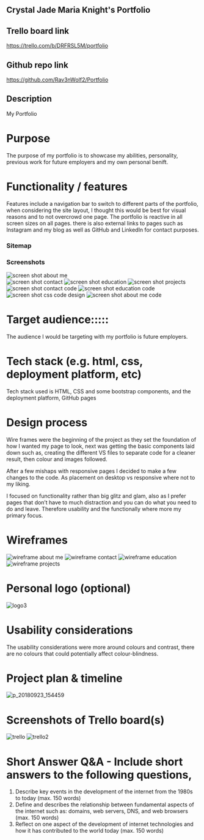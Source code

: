 ## Crystal Jade Maria Knight's Portfolio 

<!-- # Link to portfolio -->


## Trello board link 

https://trello.com/b/DRFRSL5M/portfolio

## Github repo link 
https://github.com/Rav3nWolf2/Portfolio



## Description
My Portfolio



# Purpose
The purpose of my portfolio is to showcase my abilities, personality, previous work for future employers and my own personal benift. 



# Functionality / features
Features include a navigation bar to switch to different parts of the portfolio, when considering the site layout, I thought this would be best for visual reasons and to not overcrowd one page.
The portfolio is reactive in all screen sizes on all pages. 
there is also external links to pages such as Instagram and my blog as well as GitHub and LinkedIn for contact purposes.





### Sitemap




### Screenshots
![screen shot about me](https://user-images.githubusercontent.com/42673737/45924262-39e5b380-bf3f-11e8-91c4-3b31307d7ce1.PNG)   
![screen shot contact](https://user-images.githubusercontent.com/42673737/45924265-5eda2680-bf3f-11e8-8675-b44992192315.PNG)
![screen shot education](https://user-images.githubusercontent.com/42673737/45924270-7d402200-bf3f-11e8-8e15-e1c9fbd05dca.PNG)
![screen shot projects](https://user-images.githubusercontent.com/42673737/45924272-86c98a00-bf3f-11e8-9954-95fd18e6a380.PNG)   
![screen shot contact code](https://user-images.githubusercontent.com/42673737/45924264-54b82800-bf3f-11e8-86ce-9bc4e6cd9e71.PNG)
![screen shot education code](https://user-images.githubusercontent.com/42673737/45924268-731e2380-bf3f-11e8-8dc2-59bd0a84d64c.PNG)
![screen shot css code design](https://user-images.githubusercontent.com/42673737/45924267-68fc2500-bf3f-11e8-95bb-934682e3eeeb.PNG)
![screen shot about me code](https://user-images.githubusercontent.com/42673737/45924261-2a666a80-bf3f-11e8-902e-ccffd64dbc27.PNG)


# Target audience:::::
The audience I would be targeting with my portfolio is future employers.


# Tech stack (e.g. html, css, deployment platform, etc)
Tech stack used is HTML, CSS and some bootstrap components, and the deployment platform, GitHub pages


# Design process

Wire frames were the beginning of the project as they set the foundation of how I wanted my page to look, next was getting the basic components laid down such as, creating the different VS files to separate code for a cleaner result, then colour and images followed.

After a few mishaps with responsive pages I decided to make a few changes to the code. As placement on desktop vs responsive where not to my liking.

I focused on functionality rather than big glitz and glam, also as I prefer pages that don’t have to much distraction and you can do what you need to do and leave. Therefore usability and the functionally where more my primary focus.


#  Wireframes
![wireframe about me](https://user-images.githubusercontent.com/42673737/45924535-0bb7a200-bf46-11e8-8fa2-9126a75a7256.PNG)
![wireframe contact](https://user-images.githubusercontent.com/42673737/45924541-20943580-bf46-11e8-8b60-3e24a519432a.PNG)
![wireframe education](https://user-images.githubusercontent.com/42673737/45924544-2b4eca80-bf46-11e8-8ba6-cf5b89f3f6d5.PNG)
![wireframe projects](https://user-images.githubusercontent.com/42673737/45924546-330e6f00-bf46-11e8-8274-ef42ca20c332.PNG)


 


# Personal logo (optional)
![logo3](https://user-images.githubusercontent.com/42673737/45924342-0e63c880-bf41-11e8-9f65-7e495a9baab0.gif)



# Usability considerations

The usability considerations were more around colours and contrast, there are no colours that could potentially affect colour-blindness.



# Project plan & timeline
![p_20180923_154459](https://user-images.githubusercontent.com/42673737/45924625-41f62100-bf48-11e8-9597-ed2ea84f8eef.jpg)



# Screenshots of Trello board(s)
![trello](https://user-images.githubusercontent.com/42673737/45924317-76fe7580-bf40-11e8-87d2-5edf49cc0173.PNG)
![trello2](https://user-images.githubusercontent.com/42673737/45924319-85e52800-bf40-11e8-853b-57f6a6c197ff.PNG)



# Short Answer Q&A - Include short answers to the following questions,
1. Describe key events in the development of the internet from the 1980s to today (max. 150 words)
2.  Define and describes the relationship between fundamental aspects of the internet such as: domains, web servers, DNS, and web browsers (max. 150 words)
3.  Reflect on one aspect of the development of internet technologies and how it has contributed to the world today (max. 150 words)
